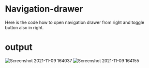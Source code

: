 # Navigation-drawer
Here is the code how to open navigation drawer  from right and toggle button also in right.

# output

![Screenshot 2021-11-09 164037](https://user-images.githubusercontent.com/62235324/140915047-6a8610e6-715f-4015-8fb0-2607bd7725cf.png)
            ![Screenshot 2021-11-09 164155](https://user-images.githubusercontent.com/62235324/140915062-5b8d8807-6a30-496e-8bfb-460d70e7a38e.png)
